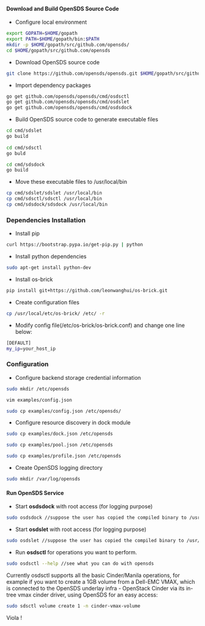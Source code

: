 
#### Download and Build OpenSDS Source Code

* Configure local environment

```sh
export GOPATH=$HOME/gopath
export PATH=$HOME/gopath/bin:$PATH
mkdir -p $HOME/gopath/src/github.com/opensds/   
cd $HOME/gopath/src/github.com/opensds
```

* Download OpenSDS source code

```sh
git clone https://github.com/opensds/opensds.git $HOME/gopath/src/github.com/opensds/
```

* Import dependency packages

```sh
go get github.com/opensds/opensds/cmd/osdsctl
go get github.com/opensds/opensds/cmd/osdslet
go get github.com/opensds/opensds/cmd/osdsdock
```

* Build OpenSDS source code to generate executable files

```sh
cd cmd/sdslet
go build
   
cd cmd/sdsctl
go buld

cd cmd/sdsdock
go build
```

* Move these executable files to /usr/local/bin

```sh
cp cmd/sdslet/sdslet /usr/local/bin
cp cmd/sdsctl/sdsctl /usr/local/bin
cp cmd/sdsdock/sdsdock /usr/local/bin
```

### Dependencies Installation

* Install pip

```sh
curl https://bootstrap.pypa.io/get-pip.py | python
```

* Install python dependencies

```sh
sudo apt-get install python-dev
```

* Install os-brick

```sh
pip install git+https://github.com/leonwanghui/os-brick.git
```

* Create configuration files

```sh
cp /usr/local/etc/os-brick/ /etc/ -r
```

* Modify config file(/etc/os-brick/os-brick.conf) and change one line below:

```sh
[DEFAULT]
my_ip=your_host_ip
```

### Configuration

* Configure backend storage credential information

```sh
sudo mkdir /etc/opensds
```

```sh
vim examples/config.json
```

```sh
sudo cp examples/config.json /etc/opensds/
```

* Configure resource discovery in dock module

```sh
sudo cp examples/dock.json /etc/opensds
```

```sh
sudo cp examples/pool.json /etc/opensds
```

```sh
sudo cp examples/profile.json /etc/opensds
```

* Create OpenSDS logging directory

```sh
sudo mkdir /var/log/opensds
```

#### Run OpenSDS Service

* Start **osdsdock** with root access (for logging purpose)

```sh
sudo osdsdock //suppose the user has copied the compiled binary to /usr/local/bin
```

* Start **osdslet** with root access (for logging purpose)

```sh
sudo osdslet //suppose the user has copied the compiled binary to /usr/local/bin
```

* Run **osdsctl** for operations you want to perform. 

```sh
sudo osdsctl --help //see what you can do with opensds
```

Currently osdsctl supports all the basic Cinder/Manila operations, for example if you want to 
create a 1GB volume from a Dell-EMC VMAX, which is connected to the OpenSDS underlay infra - 
OpenStack Cinder via its in-tree vmax cinder driver, using OpenSDS for an easy access:

```sh
sudo sdsctl volume create 1 -n cinder-vmax-volume
```
Viola !
